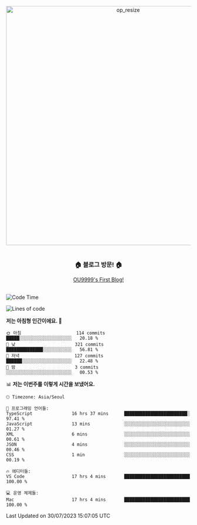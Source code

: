 
<div align=center>
	<img width="650" alt="op_resize" src="https://user-images.githubusercontent.com/113419018/231088010-e65212ff-48c4-480d-bf25-7427638b6e93.png">
</div>
<br>
<div align=center>
	<h3>🏠 블로그 방문! 🏠</h3>
	<a href="https://ou9999-dev.vercel.app/">OU9999's First Blog!</a>
</div>

<br>

<!--START_SECTION:waka-->
![Code Time](http://img.shields.io/badge/Code%20Time-622%20hrs%2036%20mins-blue)

![Lines of code](https://img.shields.io/badge/%EC%A0%80%EB%8A%94%20%EC%97%AC%ED%83%9C%EA%B9%8C%EC%A7%80%20-1.9%20million%20%EC%A4%84%EC%9D%98%20%EC%BD%94%EB%93%9C%EB%A5%BC%20%EC%9E%91%EC%84%B1%ED%96%88%EC%96%B4%EC%9A%94.-blue)

**저는 아침형 인간이에요. 🐤** 

```text
🌞 아침                     114 commits         █████░░░░░░░░░░░░░░░░░░░░   20.18 % 
🌆 낮　                     321 commits         ██████████████░░░░░░░░░░░   56.81 % 
🌃 저녁                     127 commits         ██████░░░░░░░░░░░░░░░░░░░   22.48 % 
🌙 밤　                     3 commits           ░░░░░░░░░░░░░░░░░░░░░░░░░   00.53 % 
```


📊 **저는 이번주를 이렇게 시간을 보냈어요.** 

```text
🕑︎ Timezone: Asia/Seoul

💬 프로그래밍 언어들: 
TypeScript               16 hrs 37 mins      ████████████████████████░   97.41 % 
JavaScript               13 mins             ░░░░░░░░░░░░░░░░░░░░░░░░░   01.27 % 
XML                      6 mins              ░░░░░░░░░░░░░░░░░░░░░░░░░   00.61 % 
JSON                     4 mins              ░░░░░░░░░░░░░░░░░░░░░░░░░   00.46 % 
CSS                      1 min               ░░░░░░░░░░░░░░░░░░░░░░░░░   00.19 % 

🔥 에디터들: 
VS Code                  17 hrs 4 mins       █████████████████████████   100.00 % 

💻 운영 체제들: 
Mac                      17 hrs 4 mins       █████████████████████████   100.00 % 
```


 Last Updated on 30/07/2023 15:07:05 UTC
<!--END_SECTION:waka-->
